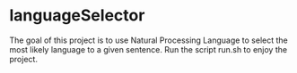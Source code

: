 # languageSelector

The goal of this project is to use Natural Processing Language to select the most likely language to a given sentence.
Run the script run.sh to enjoy the project.
